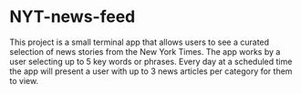 # NYT-news-feed
This project is a small terminal app that allows users to see a curated selection of news stories from the New York Times. The app works by a user selecting up to 5 key words or phrases. Every day at a scheduled time the app will present a user with up to 3 news articles per category for them to view.
